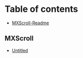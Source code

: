 # Table of contents

* [MXScroll-Readme](README.md)

## MXScroll

* [Untitled](mxscroll/untitled.md)

